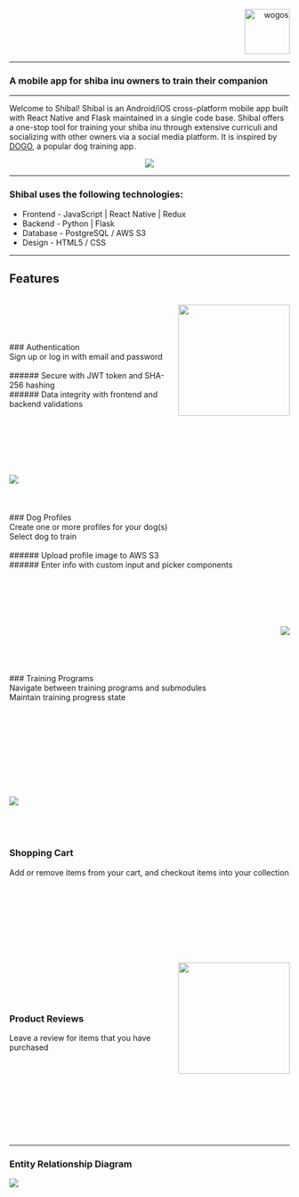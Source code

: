 <p align="right">
<!--    <a href="https://wogos.herokuapp.com/"> -->
      <img src="frontend/src/assets/logo.png" width="81px" alt="wogos"/>
<!--    </a> -->
</p>

---

### A mobile app for shiba inu owners to train their companion

---

Welcome to Shibal! Shibal is an Android/iOS cross-platform mobile app built with React Native and Flask maintained in a single code base. Shibal offers a one-stop tool for training your shiba inu through extensive curriculi and socializing with other owners via a social media platform. It is inspired by [DOGO](https://dogo.app/), a popular dog training app.

<p align="center">
      <img src="documentation/readme/welcome_screen.gif">
</p>

---

### Shibal uses the following technologies:

- Frontend - JavaScript | React Native | Redux
- Backend - Python | Flask
- Database - PostgreSQL / AWS S3
- Design - HTML5 / CSS

---

## Features
<br>
<img margin-right="50px" src="documentation/readme/authentication.gif" align="right" width="200px">
<br><br><br><br>
### Authentication<br>
Sign up or log in with email and password
<br><br>
###### Secure with JWT token and SHA-256 hashing
<br>
###### Data integrity with frontend and backend validations
<br><br><br><br><br><br><br><br>


<img src="documentation/readme/create_dog.gif" align="left"> 
<br><br><br><br>
### Dog Profiles<br>
Create one or more profiles for your dog(s)
<br>
Select dog to train
<br><br>
###### Upload profile image to AWS S3
<br>
###### Enter info with custom input and picker components
<br><br><br><br><br><br><br>


<img margin-right="50px" src="documentation/readme/training.gif" align="right">
<br><br><br><br><br>
### Training Programs<br>
Navigate between training programs and submodules<br>
Maintain training progress state<br>
<br><br><br><br><br><br>
<br><br><br><br>
<img src="documentation/readme/authentication.gif" align="left"> <br><br><br><br>

### Shopping Cart <br>
Add or remove items from your cart, and checkout items into your collection<br><br>
<br><br><br><br><br><br><br><br>
<img margin-right="50px" src="documentation/readme/authentication.gif" align="right" width="200px" >
<br><br><br><br>
### Product Reviews<br>
Leave a review for items that you have purchased
<br><br><br><br><br>
<br><br><br><br><br>

---
### Entity Relationship Diagram

<img src="documentation/Entity_Relationship_Diagram.png" />
